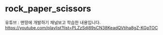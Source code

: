 # rock_paper_scissors

유튜브 : 맨땅에 개발하기 채널보고 학습한 내용입니다. 
https://youtube.com/playlist?list=PLZzSdj89sCN38KeadQVtiha8gZ-KGpTOC
